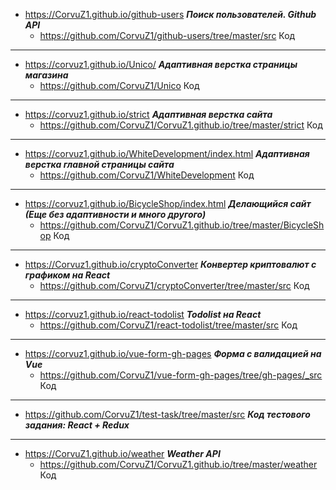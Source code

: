   *  <https://CorvuZ1.github.io/github-users>  **_Поиск пользователей. Github API_**  
     - <https://github.com/CorvuZ1/github-users/tree/master/src>  Код  
---
  *  <https://corvuz1.github.io/Unico/> **_Адаптивная верстка страницы магазина_**  
     - <https://github.com/CorvuZ1/Unico> Код  
***  
  *  <https://corvuz1.github.io/strict>  **_Адаптивная верстка сайта_**  
     - <https://github.com/CorvuZ1/CorvuZ1.github.io/tree/master/strict>  Код  
***  
  *  <https://corvuz1.github.io/WhiteDevelopment/index.html>  **_Адаптивная верстка главной страницы сайта_**  
     - <https://github.com/CorvuZ1/WhiteDevelopment>  Код  
***  
  *  <https://corvuz1.github.io/BicycleShop/index.html> **_Делающийся сайт (Еще без адаптивности и много другого)_**  
     - <https://github.com/CorvuZ1/CorvuZ1.github.io/tree/master/BicycleShop> Код  
***  
  *  <https://Corvuz1.github.io/cryptoConverter>  **_Конвертер криптовалют с графиком на React_**  
     - <https://github.com/CorvuZ1/cryptoConverter/tree/master/src>  Код  
***  
  *  <https://corvuz1.github.io/react-todolist>  **_Todolist на React_**  
     - <https://github.com/CorvuZ1/react-todolist/tree/master/src>  Код  
***  
  *  <https://corvuz1.github.io/vue-form-gh-pages>  **_Форма с валидацией на Vue_**  
     - <https://github.com/CorvuZ1/vue-form-gh-pages/tree/gh-pages/_src>  Код
***  
  *  <https://github.com/CorvuZ1/test-task/tree/master/src>  **_Код тестового задания: React + Redux_**  
***  
  *  <https://CorvuZ1.github.io/weather>  **_Weather API_**  
     - <https://github.com/CorvuZ1/CorvuZ1.github.io/tree/master/weather>  Код  




